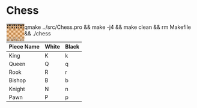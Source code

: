 # Chess

<a href="url"><img src="https://github.com/vkovsh/Chess/blob/main/chess_view.png" align="left" height="48" width="48" ></a>

qmake ../src/Chess.pro && make -j4 && make clean && rm Makefile && ./chess

| Piece Name | White | Black |
| --- | --- | --- |
| King | K | k |
| Queen | Q | q |
| Rook | R | r |
| Bishop | B | b |
| Knight | N | n |
| Pawn | P | p |